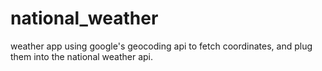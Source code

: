 # national_weather

weather app using google's geocoding api to fetch coordinates, and plug them into the national weather api.

